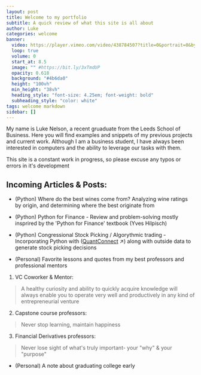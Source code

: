 ```yaml
---
layout: post
title: Welcome to my portfolio
subtitle: A quick review of what this site is all about
author: Luke
categories: welcome
banner:
  video: https://player.vimeo.com/video/438784507?title=0&portrait=0&byline=0&autoplay=1&muted=true
  loop: true
  volume: 0
  start_at: 8.5
  image: "" #https://bit.ly/3xTmdUP
  opacity: 0.618
  background: "#4b6da0"
  height: "100vh"
  min_height: "38vh"
  heading_style: "font-size: 4.25em; font-weight: bold"
  subheading_style: "color: white"
tags: welcome markdown
sidebar: []
---
```


My name is Luke Nelson, a recent gruaduate from the Leeds School of Business. Here you will find examples and snippets of my previous projects and current work. Although I am a business student, I have always been interested in computers and the ability to leverage our tasks with them.

This site is a constant work in progress, so please excuse any typos or errors in it's development 

## Incoming Articles & Posts:

* (Python) Where do the best wines come from? Analyzing wine ratings by origin, and determining where the best originate from 
* (Python) Python for Finance - Review and problem-solving mostly insprired by the 'Python for Finance' textbook (Yves Hilpisch)
* (Python) Congressional Stock Picking / Algorythmic trading - Incorporating Python with ([QuantConnect][QC] ↗) along with outside data to generate stock picking decisions


* (Personal) Favorite lessons and quotes from my best professors and professional mentors
1. VC Coworker & Mentor: 
>A healthy curiosity and ability to quickly acquire knowledge will always enable you to operate very well and productively in any kind of entrepreneurial venture
2. Capstone course professors: 
>Never stop learning, maintain happiness
3. Financial Derivatives professors: 
>Never lose sight of what's truly important- your "why" & your "purpose"
* (Personal) A note about graduating college early


[QC]: https://quantconnect.com